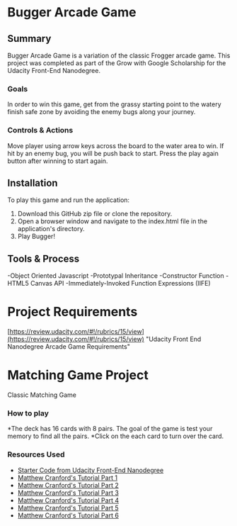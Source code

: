 # Bugger Arcade Game

## Summary

Bugger Arcade Game is a variation of the classic Frogger arcade game. This project was completed as part of the Grow with Google Scholarship for the Udacity Front-End Nanodegree.

### Goals

In order to win this game, get from the grassy starting point to the watery finish safe zone by avoiding the enemy bugs along your journey.

### Controls & Actions

Move player using arrow keys across the board to the water area to win.
If hit by an enemy bug, you will be push back to start.
Press the play again button after winning to start again.

## Installation
To play this game and run the application:

1. Download this GitHub zip file or clone the repository.
2. Open a browser window and navigate to the index.html file in the application's directory.
3. Play Bugger!

## Tools & Process
-Object Oriented Javascript
-Prototypal Inheritance
-Constructor Function
-HTML5 Canvas API
-Immediately-Invoked Function Expressions (IIFE)

# Project Requirements
[https://review.udacity.com/#!/rubrics/15/view](https://review.udacity.com/#!/rubrics/15/view) "Udacity Front End Nanodegree Arcade Game Requirements"

# Matching Game Project

Classic Matching Game

### How to play

*The deck has 16 cards with 8 pairs. The goal of the game is test your memory to find all the pairs.
*Click on the each card to turn over the card.



### Resources Used

* [Starter Code from Udacity Front-End Nanodegree](https://github.com/udacity/frontend-nanodegree-arcade-game)
* [Matthew Cranford's Tutorial Part 1](https://matthewcranford.com/arcade-game-walkthrough-part-1-starter-code-breakdown/)
* [Matthew Cranford's Tutorial Part 2](https://matthewcranford.com/arcade-game-walkthrough-part-2-pseudo-code/)
* [Matthew Cranford's Tutorial Part 3](https://matthewcranford.com/arcade-game-walkthrough-part-3-creating-a-hero/)
* [Matthew Cranford's Tutorial Part 4](https://matthewcranford.com/arcade-game-walkthrough-part-4-heros-first-steps/)
* [Matthew Cranford's Tutorial Part 5](https://matthewcranford.com/arcade-game-walkthrough-part-5-adding-enemies/)
* [Matthew Cranford's Tutorial Part 6](https://matthewcranford.com/arcade-game-walkthrough-part-6-collisions-win-conditions-and-game-resets/)

